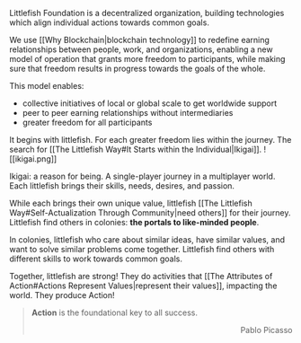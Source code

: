 Littlefish Foundation is a decentralized organization, building technologies which align individual actions towards common goals.

We use [[Why Blockchain|blockchain technology]] to redefine earning relationships between people, work, and organizations, enabling a new model of operation that grants more freedom to participants, while making sure that freedom results in progress towards the goals of the whole.

This model enables:
-   collective initiatives of local or global scale to get worldwide support
-   peer to peer earning relationships without intermediaries
-   greater freedom for all participants

It begins with littlefish. For each greater freedom lies within the journey. The search for [[The Littlefish Way#It Starts within the Individual|Ikigai]].
![[ikigai.png]]

Ikigai: a reason for being. A single-player journey in a multiplayer world. Each littlefish brings their skills, needs, desires, and passion. 

While each brings their own unique value, littlefish [[The Littlefish Way#Self-Actualization Through Community|need others]] for their journey. Littlefish find others in colonies: **the portals to like-minded people**.

In colonies, littlefish who care about similar ideas, have similar values, and want to solve similar problems come together. Littlefish find others with different skills to work towards common goals. 

Together, littlefish are strong! They do activities that [[The Attributes of Action#Actions Represent Values|represent their values]], impacting the world. They produce Action! 

> **Action** is the foundational key to all success. <div style="text-align: right"> Pablo Picasso</div>